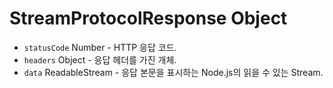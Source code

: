 # StreamProtocolResponse Object

* `statusCode` Number - HTTP 응답 코드.
* `headers` Object - 응답 헤더를 가진 개체.
* `data` ReadableStream - 응답 본문을 표시하는 Node.js의 읽을 수 있는 Stream.